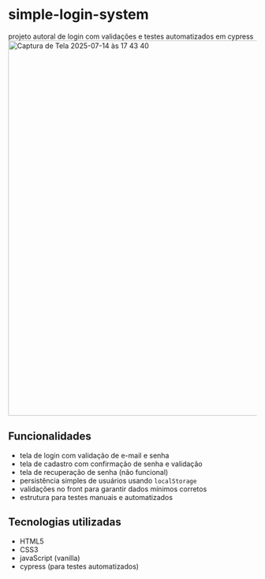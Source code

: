 # simple-login-system

projeto autoral de login com validações e testes automatizados em cypress
<img width="1440" height="761" alt="Captura de Tela 2025-07-14 às 17 43 40" src="https://github.com/user-attachments/assets/9f85d033-a508-42dc-842f-e7d5b7a396ac" />

## Funcionalidades

- tela de login com validação de e-mail e senha
- tela de cadastro com confirmação de senha e validação
- tela de recuperação de senha (não funcional)
- persistência simples de usuários usando `localStorage`
- validações no front para garantir dados mínimos corretos
- estrutura para testes manuais e automatizados

## Tecnologias utilizadas

- HTML5
- CSS3
- javaScript (vanilla)
- cypress (para testes automatizados)
